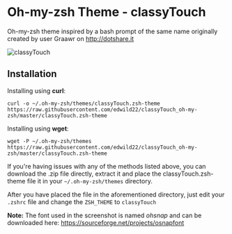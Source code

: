# Oh-my-zsh Theme - classyTouch

Oh-my-zsh theme inspired by a bash prompt of the same name originally created by user Graawr on http://dotshare.it

![classyTouch](https://raw.githubusercontent.com/pr0tocol/classyTouch_oh-my-zsh/master/classyTouch.png)

## Installation

Installing using **curl**:

```
curl -o ~/.oh-my-zsh/themes/classyTouch.zsh-theme https://raw.githubusercontent.com/edwild22/classyTouch_oh-my-zsh/master/classyTouch.zsh-theme
```

Installing using **wget**:

```
wget -P ~/.oh-my-zsh/themes https://raw.githubusercontent.com/edwild22/classyTouch_oh-my-zsh/master/classyTouch.zsh-theme
```

If you're having issues with any of the methods listed above, you can download the .zip file directly, extract it and place the classyTouch.zsh-theme file it in your `~/.oh-my-zsh/themes` directory.

After you have placed the file in the aforementioned directory, just edit your `.zshrc` file and change the `ZSH_THEME` to `classyTouch`

**Note:** The font used in the screenshot is named _ohsnap_ and can be downloaded here: https://sourceforge.net/projects/osnapfont
